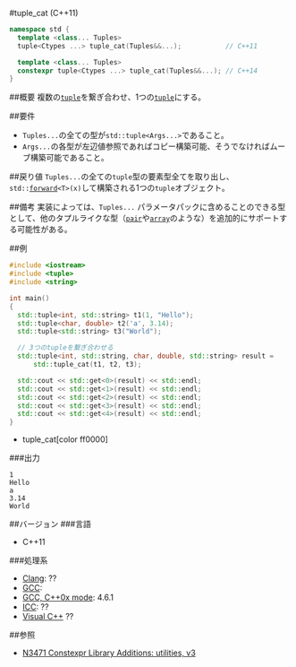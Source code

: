 #tuple_cat (C++11)
```cpp
namespace std {
  template <class... Tuples>
  tuple<Ctypes ...> tuple_cat(Tuples&&...);           // C++11

  template <class... Tuples>
  constexpr tuple<Ctypes ...> tuple_cat(Tuples&&...); // C++14
}
```

##概要
複数の[`tuple`](../tuple.md)を繋ぎ合わせ、1つの[`tuple`](../tuple.md)にする。


##要件
- `Tuples...`の全ての型が`std::tuple<Args...>`であること。
- `Args...`の各型が左辺値参照であればコピー構築可能、そうでなければムーブ構築可能であること。


##戻り値
`Tuples...`の全ての`tuple`型の要素型全てを取り出し、`std::`[`forward`](/reference/utility/forward.md)`<T>(x)`して構築される1つの`tuple`オブジェクト。


##備考
実装によっては、`Tuples...` パラメータパックに含めることのできる型として、他のタプルライクな型（[`pair`](/reference/utility/pair.md)や[`array`](/reference/array.md)のような）を追加的にサポートする可能性がある。


##例
```cpp
#include <iostream>
#include <tuple>
#include <string>

int main()
{
  std::tuple<int, std::string> t1(1, "Hello");
  std::tuple<char, double> t2('a', 3.14);
  std::tuple<std::string> t3("World");

  // 3つのtupleを繋ぎ合わせる
  std::tuple<int, std::string, char, double, std::string> result =
      std::tuple_cat(t1, t2, t3);

  std::cout << std::get<0>(result) << std::endl;
  std::cout << std::get<1>(result) << std::endl;
  std::cout << std::get<2>(result) << std::endl;
  std::cout << std::get<3>(result) << std::endl;
  std::cout << std::get<4>(result) << std::endl;
}
```
* tuple_cat[color ff0000]

###出力
```
1
Hello
a
3.14
World
```

##バージョン
###言語
- C++11

###処理系
- [Clang](/implementation.md#clang): ??
- [GCC](/implementation.md#gcc): 
- [GCC, C++0x mode](/implementation.md#gcc): 4.6.1
- [ICC](/implementation.md#icc): ??
- [Visual C++](/implementation.md#visual_cpp) ??


##参照
- [N3471 Constexpr Library Additions: utilities, v3](http://www.open-std.org/jtc1/sc22/wg21/docs/papers/2012/n3471.html)

